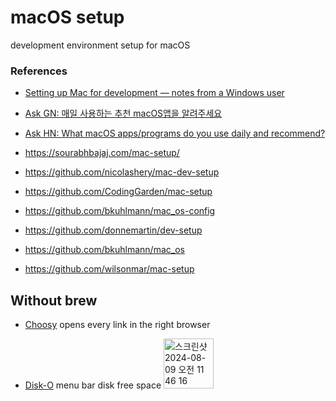 # macOS setup
development environment setup for macOS


### References

- [Setting up Mac for development — notes from a Windows user](https://medium.com/@borekb/setting-up-mac-for-development-notes-from-a-windows-user-d4028535dc49)
- [Ask GN: 매일 사용하는 추천 macOS앱을 알려주세요](https://news.hada.io/topic?id=15295)
- [Ask HN: What macOS apps/programs do you use daily and recommend?](https://news.ycombinator.com/item?id=40627395)

- https://sourabhbajaj.com/mac-setup/
- https://github.com/nicolashery/mac-dev-setup
- https://github.com/CodingGarden/mac-setup
- https://github.com/bkuhlmann/mac_os-config
- https://github.com/donnemartin/dev-setup
- https://github.com/bkuhlmann/mac_os
- https://github.com/wilsonmar/mac-setup

## Without brew


- [Choosy](https://choosy.app) opens every link in the right browser

- [Disk-O](https://www.widgetworx.com/apps/disko.html) menu bar disk free space <img width="80" alt="스크린샷 2024-08-09 오전 11 46 16" src="https://github.com/user-attachments/assets/2990896e-d25c-4eb0-a803-ea29939788e1">
